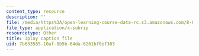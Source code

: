 ```yaml
---
content_type: resource
description: ''
file: /media/https%3A/open-learning-course-data-rc.s3.amazonaws.com/8-01sc-classical-mechanics-fall-2016/7b63358510af8b5b64da6261bf0ef303_YdyhDdXaSP4.srt
file_type: application/x-subrip
resourcetype: Other
title: 3play caption file
uid: 7b633585-10af-8b5b-64da-6261bf0ef303
---
```

